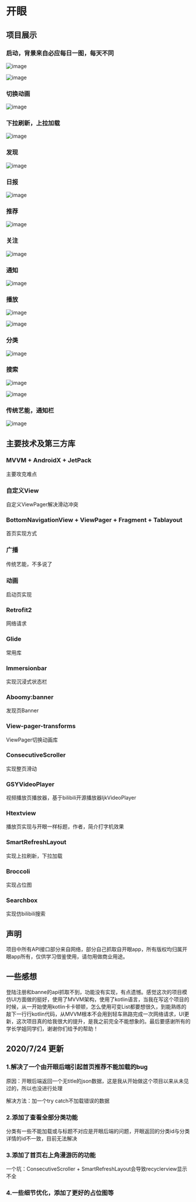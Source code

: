 # 开眼

## 项目展示

### 启动，背景来自必应每日一图，每天不同

 ![image](https://github.com/LinT0T/OpenEye/blob/master/gif/启动.gif)
 
 ![image](https://github.com/LinT0T/OpenEye/blob/master/gif/启动2.png)

### 切换动画

![image](https://github.com/LinT0T/OpenEye/blob/master/gif/切换动画.gif)

### 下拉刷新，上拉加载

![image](https://github.com/LinT0T/OpenEye/blob/master/gif/上拉刷新下拉加载.gif)

### 发现

![image](https://github.com/LinT0T/OpenEye/blob/master/gif/发现.gif)

### 日报

![image](https://github.com/LinT0T/OpenEye/blob/master/gif/日报.gif)

### 推荐

![image](https://github.com/LinT0T/OpenEye/blob/master/gif/推荐.gif)

### 关注

![image](https://github.com/LinT0T/OpenEye/blob/master/gif/关注.gif)

### 通知

![image](https://github.com/LinT0T/OpenEye/blob/master/gif/通知关注.gif)

### 播放

![image](https://github.com/LinT0T/OpenEye/blob/master/gif/播放.gif)

![image](https://github.com/LinT0T/OpenEye/blob/master/gif/可播放.gif)

### 分类

![image](https://github.com/LinT0T/OpenEye/blob/master/gif/分类.gif)

### 搜索

![image](https://github.com/LinT0T/OpenEye/blob/master/gif/搜索.gif)

![image](https://github.com/LinT0T/OpenEye/blob/master/gif/再次搜索.gif)

### 传统艺能，通知栏

![image](https://github.com/LinT0T/OpenEye/blob/master/gif/广播.gif)

## 主要技术及第三方库

### MVVM + AndroidX + JetPack

主要攻克难点

### 自定义View

自定义ViewPager解决滑动冲突

### BottomNavigationView + ViewPager + Fragment + Tablayout

首页实现方式

### 广播

传统艺能，不多说了

### 动画

启动页实现

### Retrofit2

网络请求

### Glide

常用库

### Immersionbar

实现沉浸式状态栏

### Aboomy:banner

发现页Banner

### View-pager-transforms

ViewPager切换动画库

### ConsecutiveScroller

实现整页滑动

### GSYVideoPlayer

视频播放页播放器，基于bilibili开源播放器IjkVideoPlayer

### Htextview

播放页实现与开眼一样标题，作者，简介打字机效果

### SmartRefreshLayout

实现上拉刷新，下拉加载

### Broccoli

实现占位图

### Searchbox

实现仿bilibili搜索

## 声明 

项目中所有API接口部分来自网络，部分自己抓取自开眼app，所有版权均归属开眼app所有，仅供学习借鉴使用，请勿用做商业用途。



## 一些感想

登陆注册和banne的api抓取不到，功能没有实现，有点遗憾。感觉这次的项目模仿UI方面做的挺好，使用了MVVM架构，使用了kotlin语言，当我在写这个项目的时候，从一开始使用kotlin卡卡顿顿，怎么使用可变List都要想很久，到能熟练的敲下一行行kotlin代码，从MVVM根本不会用到轻车熟路完成一次网络请求，UI更新，这次项目真的给我很大的提升，是我之前完全不能想象的。最后要感谢所有的学长学姐同学们，谢谢你们给予的帮助！

## 2020/7/24 更新

### 1.解决了一个由开眼后端引起首页推荐不能加载的bug

 原因：开眼后端返回一个无title的json数据，这是我从开始做这个项目以来从未见过的，所以也没进行处理
 
 解决方法：加一个try catch不加载错误的数据
 
### 2.添加了查看全部分类功能

 分类有一些不能加载或与标题不对应是开眼后端的问题，开眼返回的分类id与分类详情的id不一致，目前无法解决
 
### 3.添加了首页右上角漫游历的功能

 一个坑：ConsecutiveScroller + SmartRefreshLayout会导致recyclerview显示不全
 
### 4.一些细节优化，添加了更好的占位图等

